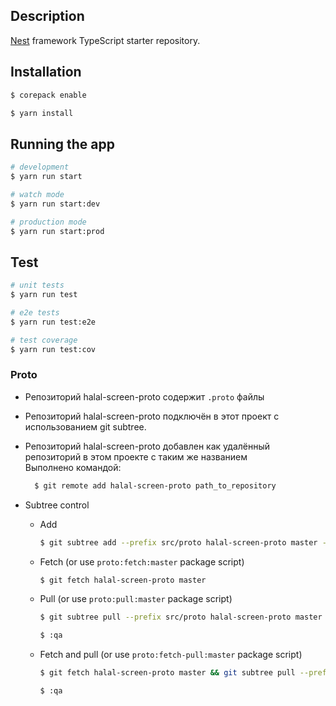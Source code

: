## Description

[Nest](https://github.com/nestjs/nest) framework TypeScript starter repository.

## Installation
```bash
$ corepack enable
```
```bash
$ yarn install
```

## Running the app

```bash
# development
$ yarn run start

# watch mode
$ yarn run start:dev

# production mode
$ yarn run start:prod
```

## Test

```bash
# unit tests
$ yarn run test

# e2e tests
$ yarn run test:e2e

# test coverage
$ yarn run test:cov
```


### Proto
- Репозиторий halal-screen-proto содержит `.proto` файлы
- Репозиторий halal-screen-proto подключён в этот проект с использованием git subtree.  
- Репозиторий halal-screen-proto добавлен как удалённый репозиторий в этом проекте с таким же названием  
  Выполнено командой:
  ```bash
    $ git remote add halal-screen-proto path_to_repository
  ```

- Subtree control
   - Add
     ```bash
     $ git subtree add --prefix src/proto halal-screen-proto master --squash
     ``` 
   - Fetch (or use `proto:fetch:master` package script)
     ```bash
     $ git fetch halal-screen-proto master
     ```
   - Pull (or use `proto:pull:master` package script)
     ```bash
     $ git subtree pull --prefix src/proto halal-screen-proto master --squash
     ```
     ```bash
     $ :qa
     ```
   - Fetch and pull (or use `proto:fetch-pull:master` package script)
     ```bash
     $ git fetch halal-screen-proto master && git subtree pull --prefix src/proto halal-screen-proto master --squash
     ```
     ```bash
     $ :qa
     ```